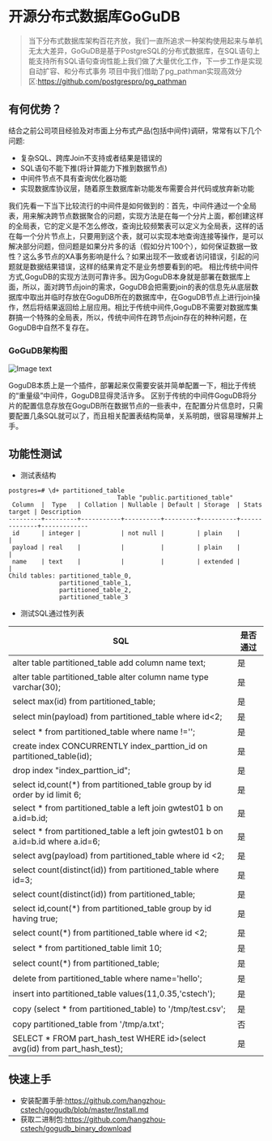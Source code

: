 # 开源分布式数据库GoGuDB
>当下分布式数据库架构百花齐放，我们一直所追求一种架构使用起来与单机无太大差异，GoGuDB是基于PostgreSQL的分布式数据库，在SQL语句上能支持所有SQL语句查询性能上我们做了大量优化工作，下一步工作是实现自动扩容、和分布式事务
> 项目中我们借助了pg_pathman实现高效分区:https://github.com/postgrespro/pg_pathman



## 有何优势？
结合之前公司项目经验及对市面上分布式产品(包括中间件)调研，常常有以下几个问题:
* 复杂SQL、跨库Join不支持或者结果是错误的
* SQL语句不能下推(将计算能力下推到数据节点)
* 中间件节点不具有查询优化器功能
* 实现数据库协议层，随着原生数据库新功能发布需要合并代码或放弃新功能
 
我们先看一下当下比较流行的中间件是如何做到的：首先，中间件通过一个全局表，用来解决跨节点数据聚合的问题，实现方法是在每一个分片上面，都创建这样的全局表，它的定义是不怎么修改，查询比较频繁表可以定义为全局表，这样的话在每一个分片节点上，只要用到这个表，就可以实现本地查询连接等操作，是可以解决部分问题，但问题是如果分片多的话（假如分片100个），如何保证数据一致性？这么多节点的XA事务影响是什么？如果出现不一致或者访问错误，引起的问题就是数据结果错误，这样的结果肯定不是业务想要看到的吧。
相比传统中间件方式,GoguDB的实现方法则可靠许多。因为GoguDB本身就是部署在数据库上面，所以，面对跨节点join的需求，GoguDB会把需要join的表的信息先从底层数据库中取出并临时存放在GoguDB所在的数据库中，在GoguDB节点上进行join操作，然后将结果返回给上层应用。相比于传统中间件,GoguDB不需要对数据库集群搞一个特殊的全局表，所以，传统中间件在跨节点join存在的种种问题，在GoguDB中自然不复存在。
 
### GoGuDB架构图
![Image text](https://github.com/hangzhou-cstech/gogudb/blob/master/image/gogudb_01.jpg)

GoguDB本质上是一个插件，部署起来仅需要安装并简单配置一下，相比于传统的“重量级”中间件，GoguDB显得灵活许多。
区别于传统的中间件GoguDB将分片的配置信息存放在GoguDB所在数据节点的一些表中，在配置分片信息时，只需要配置几条SQL就可以了，而且相关配置表结构简单，关系明朗，很容易理解并上手。

## 功能性测试
* 测试表结构
```
postgres=# \d+ partitioned_table
                              Table "public.partitioned_table"
 Column  |  Type   | Collation | Nullable | Default | Storage  | Stats target | Description
---------+---------+-----------+----------+---------+----------+--------------+-------------
 id      | integer |           | not null |         | plain    |              |
 payload | real    |           |          |         | plain    |              |
 name    | text    |           |          |         | extended |              |
Child tables: partitioned_table_0,
              partitioned_table_1,
              partitioned_table_2,
              partitioned_table_3
```
* 测试SQL通过性列表

|SQL|是否通过|
|-|-|
|alter table partitioned_table add column name text;|是|
|alter table partitioned_table alter column name type varchar(30);|是|
|select max(id) from partitioned_table;|是|
|select min(payload) from partitioned_table where id<2;|是|
|select * from partitioned_table where name !='';|是|
|create index CONCURRENTLY index_parttion_id on partitioned_table(id);|是|
|drop index "index_parttion_id";|是|
|select id,count(*) from partitioned_table group by id order by id limit 6;|是|
|select *  from partitioned_table a left join  gwtest01 b on a.id=b.id;|是|
|select *  from partitioned_table a left join  gwtest01 b on a.id=b.id where a.id=6;|是|
|select avg(payload) from partitioned_table where id <2;|是|
|select count(distinct(id)) from partitioned_table where id=3;|是|
|select count(distinct(id)) from partitioned_table;|是|
|select id,count(*) from partitioned_table group by id having true;|是|
|select count(*) from partitioned_table where id <2;|是|
|select * from partitioned_table limit 10;|是|
|select count(*) from partitioned_table;|是|
|delete from partitioned_table where name='hello';|是|
|insert into partitioned_table values(11,0.35,'cstech');|是|
|copy (select * from partitioned_table) to '/tmp/test.csv';|是|
|copy partitioned_table from '/tmp/a.txt';|否|
|SELECT * FROM part_hash_test WHERE id>(select avg(id) from part_hash_test);|是|

## 快速上手

* 安装配置手册:https://github.com/hangzhou-cstech/gogudb/blob/master/Install.md
* 获取二进制包:https://github.com/hangzhou-cstech/gogudb_binary_download
